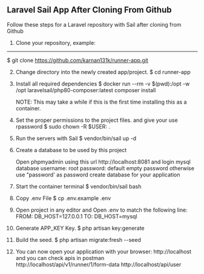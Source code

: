 Laravel Sail App After Cloning From Github
------------------------------------------
Follow these steps for a Laravel repository with Sail after cloning from Github

1. Clone your repository, example:
------------------------------------
$ git clone https://github.com/karnan131k/runner-app.git

2. Change directory into the newly created app/project.
$ cd runner-app

3. Install all required dependencies
$ docker run --rm -v $(pwd):/opt -w /opt laravelsail/php80-composer:latest composer install

    NOTE: This may take a while if this is the first time installing this as a container.

4. Set the proper permissions to the project files. and give your use rpassword
$ sudo chown -R $USER: .

5. Run the servers with Sail
$ vendor/bin/sail up -d

6. Create a database to be used by this project 

    Open phpmyadmin using  this url http://localhost:8081 and login mysql database
        username: root
        password: default empty password otherwise use "password' as password
    create database for your application 

7. Start the container terminal
$ vendor/bin/sail bash

8. Copy .env File
$ cp .env.example .env

9. Open project in any editor and Open .env to match the following line:
FROM: DB_HOST=127.0.0.1
TO: DB_HOST=mysql

10. Generate APP_KEY Key.
$ php artisan key:generate

11. Build the seed.
$ php artisan migrate:fresh --seed

12. You can now open your application with your browser: http://localhost and you can check apis in postman
     http://localhost/api/v1/runner/1/form-data
     http://localhost/api/user
